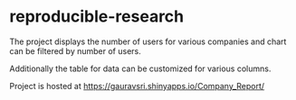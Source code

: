 # reproducible-research

The project displays the number of users for various companies and chart can be filtered by number of users.

Additionally the table for data can be customized for various columns.

Project is hosted at https://gauravsri.shinyapps.io/Company_Report/
